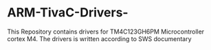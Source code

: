 # ARM-TivaC-Drivers-
This Repository contains drivers for TM4C123GH6PM Microcontroller cortex M4. The drivers is written according to SWS documentary 
